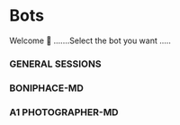 # Bots
Welcome 🤗 .......Select the bot you want .....







### GENERAL SESSIONS








###  BONIPHACE-MD











###  A1 PHOTOGRAPHER-MD







